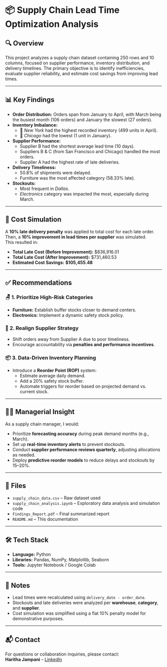 # 📦 Supply Chain Lead Time Optimization Analysis

## 🔍 Overview

This project analyzes a supply chain dataset containing 250 rows and 10 columns, focused on supplier performance, inventory distribution, and delivery timelines. The primary objective is to identify inefficiencies, evaluate supplier reliability, and estimate cost savings from improving lead times.

---

## 📊 Key Findings

- **Order Distribution:** Orders span from January to April, with March being the busiest month (106 orders) and January the slowest (27 orders).
- **Inventory Imbalance:** 
  - 📍 *New York* had the highest recorded inventory (499 units in April).
  - 📍 *Chicago* had the lowest (1 unit in January).
- **Supplier Performance:**
  - Supplier B had the shortest average lead time (10 days).
  - Suppliers B & C (from San Francisco and Chicago) handled the most orders.
  - Supplier A had the highest rate of late deliveries.
- **Delivery Timeliness:**
  - 50.8% of shipments were delayed.
  - Furniture was the most affected category (58.33% late).
- **Stockouts:**
  - Most frequent in *Dallas*.
  - *Electronics* category was impacted the most, especially during March.

---

## 💸 Cost Simulation

A **10% late delivery penalty** was applied to total cost for each late order. Then, a **10% improvement in lead times per supplier** was simulated.  
This resulted in:

- **Total Late Cost (Before Improvement):** \$836,916.01  
- **Total Late Cost (After Improvement):** \$731,460.53  
- **Estimated Cost Savings:** **\$105,455.48**

---

## ✅ Recommendations

### 🪑 1. Prioritize High-Risk Categories
- **Furniture:** Establish buffer stocks closer to demand centers.
- **Electronics:** Implement a dynamic safety stock policy.

### 🚚 2. Realign Supplier Strategy
- Shift orders away from Supplier A due to poor timeliness.
- Encourage accountability via **penalties and performance incentives**.

### 📦 3. Data-Driven Inventory Planning
- Introduce a **Reorder Point (ROP)** system:
  - Estimate average daily demand.
  - Add a 20% safety stock buffer.
  - Automate triggers for reorder based on projected demand vs. current stock.

---

## 👨‍💼 Managerial Insight

As a supply chain manager, I would:
- Prioritize **forecasting accuracy** during peak demand months (e.g., March).
- Set up **real-time inventory alerts** to prevent stockouts.
- Conduct **supplier performance reviews quarterly**, adjusting allocations as needed.
- Deploy **predictive reorder models** to reduce delays and stockouts by 15–20%.

---

## 📁 Files

- `supply_chain_data.csv` – Raw dataset used
- `supply_chain_analysis.ipynb` – Exploratory data analysis and simulation code
- `Findings_Report.pdf` – Final summarized report
- `README.md` – This documentation

---

## 🛠️ Tech Stack

- **Language:** Python
- **Libraries:** Pandas, NumPy, Matplotlib, Seaborn
- **Tools:** Jupyter Notebook / Google Colab

---

## 📌 Notes

- Lead times were recalculated using `delivery_date - order_date`.
- Stockouts and late deliveries were analyzed per **warehouse**, **category**, and **supplier**.
- Cost simulation was simplified using a flat 10% penalty model for demonstrative purposes.

---

## 📬 Contact

For questions or collaboration inquiries, please contact:  
**Haritha Jampani** – [LinkedIn](https://www.linkedin.com/in/haritha-jampani/)

